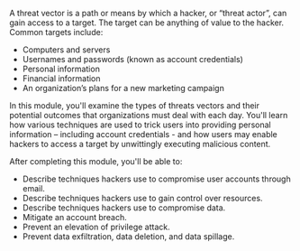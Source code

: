 A threat vector is a path or means by which a hacker, or “threat actor”, can gain access to a target. The target can be anything of value to the hacker. Common targets include:

 -  Computers and servers
 -  Usernames and passwords (known as account credentials)
 -  Personal information
 -  Financial information
 -  An organization’s plans for a new marketing campaign

In this module, you'll examine the types of threats vectors and their potential outcomes that organizations must deal with each day. You'll learn how various techniques are used to trick users into providing personal information – including account credentials - and how users may enable hackers to access a target by unwittingly executing malicious content.

After completing this module, you'll be able to:

 -  Describe techniques hackers use to compromise user accounts through email.
 -  Describe techniques hackers use to gain control over resources.
 -  Describe techniques hackers use to compromise data.
 -  Mitigate an account breach.
 -  Prevent an elevation of privilege attack.
 -  Prevent data exfiltration, data deletion, and data spillage.
